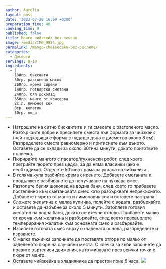 ```yaml
---
author: Aurelia
layout: post
date: '2023-07-20 16:09 +0300'
preparation_time: 40
cooking_time: 0
published: false
title: Манго чийзкейк без печене
image: /media/IMG_9084.jpg
permalink: /mango-cheesecake-bez-pechene/
categories:
  - Десерти
servings: 8-10
ingredients:
  - |
    130гр. биксвити
    50гр. разтопено масло
    260гр. крема сирене
    140гр. готварска сметана 
    240гр. бял шоколад
    350гр. манго от консерва
    2с.л. лимонов сок
    8гр. желатин
    50гр. вода
---
```

- Натрошете на ситно бисквитите и ги смесете с разтопеното масло. Разбъркайте добре и пресипете сместа във формата за чийзкейк (най-подходяща е форма с падащо дъно с диаметър около 8 см). Разпределете сместа равномерно и притиснете към дъното. Оставете да се охлади за около 30тина минути, докато приготвите пълнежа. 
- Пюрирайте мангото с пасатор/кухненски робот, след което претрийте пюрето през цедка, за да няма власинки (ако е необходимо). Отделете 50тина грама за украса на чийзкейка.
- В голяма купа разбийте крема сиренето. Добавете сметаната и продължете разбиването до получаване на пухкава смес.
- Разтопете белия шоколад на водна баня, след което го прибавете постепенно към сметановата смес като разбърквате непрекъснато. Добавете пюрето от манго и лимоновия сок и оставете настрана.
- Сложете желатина с малка купичка, полейте с водата, разбъркайте и оставете да набъбне за около 5 минути. Затоплете готовия желатин на водна баня, докато се втечни отново. Прибавете малко от крема към желатина и разбъркайте, след което прехвърлете темперирания желатин към основната смес и разбъркайте.
- Изсипете готовата смес върху охладената основа, разпределете и изравнете.
- С малка лъжичка започнете да поставяте отгоре по малко от заделеното пюре на случайни места. С клечка за зъби започнете да правите въртеливи движения, като минавате през всички точки с пюре от манго. 
- Оставете чийзкейка в хладилника да престои поне 6 часа.
![]({{site.baseurl}}//media/IMG_9093.jpg)
